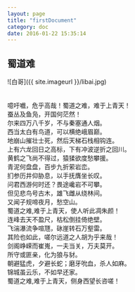 ```yaml
---
layout: page
title: "firstDocument"
category: doc
date: 2016-01-22 15:35:14
---
```

<h2 id="block">蜀道难</h2>
![白哥]({{ site.imageurl }}/libai.jpg)
</br>
</br>
</br>
噫吁嚱，危乎高哉！蜀道之难，难于上青天！</br>
蚕丛及鱼凫，开国何茫然！</br>
尔来四万八千岁，不与秦塞通人烟。</br>
西当太白有鸟道，可以横绝峨眉巅。</br>
地崩山摧壮士死，然后天梯石栈相钩连。</br>
上有六龙回日之高标，下有冲波逆折之回川。</br>
黄鹤之飞尚不得过，猿猱欲度愁攀援。</br>
青泥何盘盘，百步九折萦岩峦。</br>
扪参历井仰胁息，以手抚膺坐长叹。</br>
问君西游何时还？畏途巉岩不可攀。</br>
但见悲鸟号古木，雄飞雌从绕林间。</br>
又闻子规啼夜月，愁空山。</br>
蜀道之难,难于上青天，使人听此凋朱颜！</br>
连峰去天不盈尺，枯松倒挂倚绝壁。</br>
飞湍瀑流争喧豗，砯崖转石万壑雷。</br>
其险也如此，嗟尔远道之人胡为乎来哉！</br>
剑阁峥嵘而崔嵬，一夫当关，万夫莫开。</br>
所守或匪亲，化为狼与豺。</br>
朝避猛虎，夕避长蛇；磨牙吮血，杀人如麻。</br>
锦城虽云乐，不如早还家。</br>
蜀道之难,难于上青天，侧身西望长咨嗟！</br>